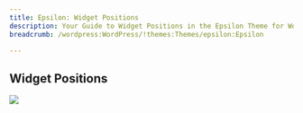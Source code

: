 ```yaml
---
title: Epsilon: Widget Positions
description: Your Guide to Widget Positions in the Epsilon Theme for WordPress
breadcrumb: /wordpress:WordPress/!themes:Themes/epsilon:Epsilon

---
```


Widget Positions
-----

![][positions]

[positions]: assets/positions.jpg